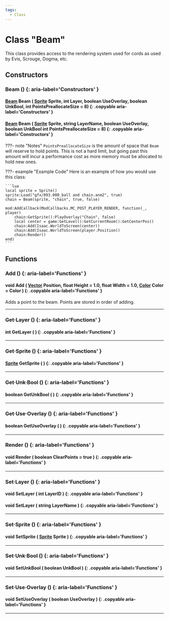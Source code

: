 ```yaml
---
tags:
  - Class
---
```

# Class "Beam"

This class provides access to the rendering system used for cords as used by Evis, Scrouge, Dogma, etc.

## Constructors
### Beam () {: aria-label='Constructors' }
#### [Beam](Beam.md) Beam ( [Sprite](Sprite.md) Sprite, int Layer, boolean UseOverlay, boolean UnkBool, int PointsPreallocateSize = 8) {: .copyable aria-label='Constructors' }
#### [Beam](Beam.md) Beam ( [Sprite](Sprite.md) Sprite, string LayerName, boolean UseOverlay, boolean UnkBool int PointsPreallocateSize = 8) {: .copyable aria-label='Constructors' }

???- note "Notes"
	`PointsPreallocateSize` is the amount of space that `Beam` will reserve to hold points. This is not a hard limit, but going past this amount will incur a performance cost as more memory must be allocated to hold new ones.

???- example "Example Code"
	Here is an example of how you would use this class:

    ```lua
	local sprite = Sprite()
	sprite:Load("gfx/893.000_ball and chain.anm2", true)
	chain = Beam(sprite, "chain", true, false)
	
	mod:AddCallback(ModCallbacks.MC_POST_PLAYER_RENDER, function(_, player)
		chain:GetSprite():PlayOverlay("Chain", false)
		local center = game:GetLevel():GetCurrentRoom():GetCenterPos()
		chain:Add(Isaac.WorldToScreen(center))
		chain:Add(Isaac.WorldToScreen(player.Position))
		chain:Render()
	end)
    ```

## Functions

### Add () {: aria-label='Functions' }
#### void Add ( [Vector](Vector.md) Position, float Height = 1.0, float Width = 1.0, [Color](Color.md) Color = Color ) {: .copyable aria-label='Functions' }   
Adds a point to the beam. Points are stored in order of adding.

___
### Get·Layer () {: aria-label='Functions' }
#### int GetLayer ( ) {: .copyable aria-label='Functions' }   

___
### Get·Sprite () {: aria-label='Functions' }
#### [Sprite](Sprite.md) GetSprite ( ) {: .copyable aria-label='Functions' }   

___
### Get·Unk·Bool () {: aria-label='Functions' }
#### boolean GetUnkBool ( ) {: .copyable aria-label='Functions' }   

___
### Get·Use·Overlay () {: aria-label='Functions' }
#### boolean GetUseOverlay ( ) {: .copyable aria-label='Functions' }   

___
### Render () {: aria-label='Functions' }
#### void Render ( boolean ClearPoints = true ) {: .copyable aria-label='Functions' }

___
### Set·Layer () {: aria-label='Functions' }
#### void SetLayer ( int LayerID ) {: .copyable aria-label='Functions' }   
#### void SetLayer ( string LayerName ) {: .copyable aria-label='Functions' }   
___
### Set·Sprite () {: aria-label='Functions' }
#### void SetSprite ( [Sprite](Sprite.md) Sprite ) {: .copyable aria-label='Functions' }   

___
### Set·Unk·Bool () {: aria-label='Functions' }
#### void SetUnkBool ( boolean UnkBool ) {: .copyable aria-label='Functions' }   

___
### Set·Use·Overlay () {: aria-label='Functions' }
#### void SetUseOverlay ( boolean UseOverlay ) {: .copyable aria-label='Functions' }   

___
